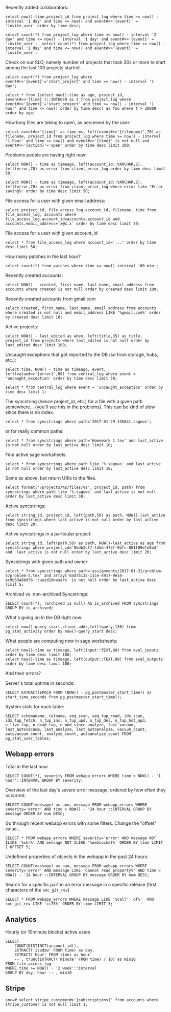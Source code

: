 Recently added collaborators:

    select now()-time,project_id from project_log where time >= now() - interval '1 day' and time <= now() and event#>>'{event}' = 'invite_user' order by time desc;

    select count(*) from project_log where time >= now() - interval '2 day' and time <= now() - interval '1 day' and event#>>'{event}' = 'invite_user';  select count(*) from project_log where time >= now() - interval '1 day' and time <= now() and event#>>'{event}' = 'invite_user';

Check on our SLO, namely number of projects that took 30s or more to start among the last 100 projects started.

    select count(*) from project_log where event#>>'{event}'='start_project' and time >= now() - interval '1 day';

    select * from (select now()-time as age, project_id,(event#>>'{time}')::INTEGER as t from project_log where event#>>'{event}'='start_project' and time >= now() - interval '1 hour' and time <= now() order by time desc) as foo where t > 20000 order by age;

How long files are taking to open, as perceived by the user:

    select event#>>'{time}' as time_ms, left(event#>>'{filename}',70) as filename, project_id from project_log where time >= now() - interval '1 hour' and time <= now() and event#>>'{time}' is not null and event#>>'{action}'='open' order by time desc limit 100;

Problems people are having right now:

    select NOW() - time as timeago, left(account_id::VARCHAR,6), left(error,70) as error from client_error_log order by time desc limit 50;

    select NOW() - time as timeago, left(account_id::VARCHAR,6), left(error,70) as error from client_error_log where error like 'Error saving%' order by time desc limit 50;

File access for a user with given email address:

    select project_id, file_access_log.account_id, filename, time from file_access_log, accounts where file_access_log.account_id=accounts.account_id and accounts.email_address='x@x.x' order by time desc limit 50;

File access for a user with given account_id

    select * from file_access_log where account_id='...' order by time desc limit 50;

How many patches in the last hour?

    select count(*) from patches where time >= now()-interval '60 min';

Recently created accounts:

    select NOW() - created, first_name, last_name, email_address from accounts where created is not null order by created desc limit 100;

Recently created accounts from gmail.com

    select created, first_name, last_name, email_address from accounts where created is not null and email_address LIKE '%gmail.com%' order by created desc limit 10;

Active projects:

    select NOW() - last_edited as when, left(title,35) as title, project_id from projects where last_edited is not null order by last_edited desc limit 100;

Uncaught exceptions that got reported to the DB (so from storage, hubs, etc.):

    select time, NOW() - time as timeago, event, left(value#>>'{error}',80) from central_log where event = 'uncaught_exception' order by time desc limit 50;

    select * from central_log where event = 'uncaught_exception' order by time desc limit 1;

The syncstring (hence project_id, etc.) for a file with a given path somewhere... (you'll see this in the problems).  This can be kind of slow since there is no index.

    select * from syncstrings where path='2017-01-29-135641.sagews';

or for really common paths:

    select * from syncstrings where path='Homework 1.tex' and last_active is not null order by last_active desc limit 10;

Find active sage worksheets:

    select * from syncstrings where path like '%.sagews' and last_active is not null order by last_active desc limit 10;

Same as above, but return URIs to the files.

    select format('/projects/%s/files/%s', project_id, path) from syncstrings where path like '%.sagews' and last_active is not null order by last_active desc limit 30;

Active syncstrings:

    select string_id, project_id, left(path,50) as path, NOW()-last_active from syncstrings where last_active is not null order by last_active desc limit 20;

Active syncstrings in a particular project:

    select string_id, left(path,50) as path, NOW()-last_active as age from syncstrings where project_id='0bdb2cf7-fd5b-473f-9bfc-801f09efe8a3' and  last_active is not null order by last_active desc limit 20;

Syncstrings with given path and owner:

    select * from syncstrings where path='assignments/2017-01-31/problem-5/problem-5.tex' and array['6ad75132-11ce-4917-9e14-ac9b53a8bd76'::uuid]@>users  is not null order by last_active desc limit 5;

Archived vs. non-archived Syncstrings:

    SELECT count(*), (archived is null) AS is_archived FROM syncstrings GROUP BY is_archived;

What's going on in the DB right now:

    select now()-query_start,client_addr,left(query,130) from pg_stat_activity order by now()-query_start desc;

What people are computing now in sage worksheets:

    select now()-time as timeago, left(input::TEXT,80) from eval_inputs order by time desc limit 100;
    select now()-time as timeago, left(output::TEXT,80) from eval_outputs order by time desc limit 100;

And their errors?



Server's total uptime in seconds:

    SELECT EXTRACT(EPOCH FROM (NOW() - pg_postmaster_start_time)) as start_time_seconds from pg_postmaster_start_time();

System stats for each table:

    SELECT schemaname, relname, seq_scan, seq_tup_read, idx_scan, idx_tup_fetch, n_tup_ins, n_tup_upd, n_tup_del, n_tup_hot_upd, n_live_tup, n_dead_tup, n_mod_since_analyze, last_vacuum, last_autovacuum, last_analyze, last_autoanalyze, vacuum_count, autovacuum_count, analyze_count, autoanalyze_count FROM pg_stat_user_tables;

## Webapp errors

Total in the last hour

    SELECT COUNT(*), severity FROM webapp_errors WHERE time > NOW() - '1 hour'::INTERVAL GROUP BY severity;

Overview of the last day's severe error message, ordered by how often they occurred.

    SELECT COUNT(message) as num, message FROM webapp_errors WHERE severity='error' AND time > NOW() - '24 hour'::INTERVAL GROUP BY message ORDER BY num DESC;

Go through recent webapp errors with some filters. Change the "offset" value...

    SELECT * FROM webapp_errors WHERE severity='error' AND message NOT ILIKE '%xhr%' AND message NOT ILIKE '%websocket%' ORDER BY time LIMIT 1 OFFSET 5;

Undefined properties of objects in the webapp in the past 24 hours:

    SELECT COUNT(message) as num, message FROM webapp_errors WHERE severity='error' AND message LIKE 'Cannot read property%' AND time > NOW() - '24 hour'::INTERVAL GROUP BY message ORDER BY num DESC;

Search for a specific part in an error message in a specific release (first characters of the `smc_git_rev`)

    SELECT * FROM webapp_errors WHERE message LIKE '%call'' of%'  AND smc_git_rev LIKE 'cc75%' ORDER BY time LIMIT 3;

## Analytics

Hourly (or 10minute blocks) active users

    SELECT
        COUNT(DISTINCT(account_id)),
        EXTRACT('isodow' FROM time) as day,
        EXTRACT('hour' FROM time) as hour
        -- , trunc(EXTRACT('minute' FROM time) / 10) as min10
    FROM file_access_log
    WHERE time >= NOW() - '2 week'::interval
    GROUP BY day, hour -- , min10

## Stripe

```
smc=# select stripe_customer#>'{subscriptions}' from accounts where stripe_customer is not null limit 1;

```
